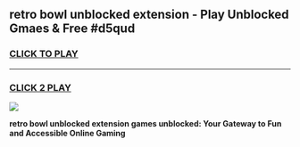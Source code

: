 
## retro bowl unblocked extension - Play Unblocked Gmaes & Free #d5qud
<h3>
<a href="https://news.freeplayer.one?title=retro_bowl_unblocked_extension&ref=24F">CLICK TO PLAY</a></h3>
<hr>

<h3>
<a href="https://news.freeplayer.one?title=retro_bowl_unblocked_extension&ref=24F">CLICK 2 PLAY</a>
  
</h3>

<a href="https://news.freeplayer.one?title=retro_bowl_unblocked_extension&ref=24F/"><img src="https://clearcache.store/games.png"></a>


**retro bowl unblocked extension games unblocked: Your Gateway to Fun and Accessible Online Gaming**
